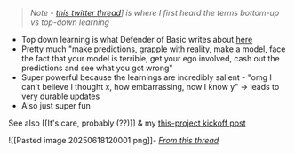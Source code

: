 > *Note - [this twitter thread](https://x.com/ejames_c/status/1895416279722594311)] is where I first heard the terms bottom-up vs top-down learning*

- Top down learning is what Defender of Basic writes about [here](https://defenderofthebasic.substack.com/p/geoffrey-hinton-on-developing-your)
- Pretty much "make predictions, grapple with reality, make a model, face the fact that your model is terrible, get your ego involved, cash out the predictions and see what you got wrong"
- Super powerful because the learnings are incredibly salient - "omg I can't believe I thought x, how embarrassing, now I know y" → leads to very durable updates
- Also just super fun 

See also [[It's care, probably (??)]] & my [this-project kickoff post](https://www.alexislearning.me/learning-how-to-think/)

![[Pasted image 20250618120001.png]]- *[From this thread](https://x.com/ejames_c/status/1895416279722594311)*